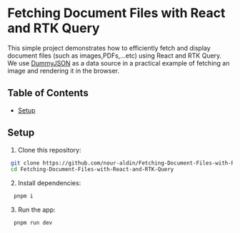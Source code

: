 # Fetching Document Files with React and RTK Query

This simple project demonstrates how to efficiently fetch and display document files (such as images,PDFs,...etc) using React and RTK Query. We use [DummyJSON](https://dummyjson.com/) as a data source in a practical example of fetching an image and rendering it in the browser.

## Table of Contents

- [Setup](#setup)

## Setup

1. Clone this repository:

```bash
 git clone https://github.com/nour-aldin/Fetching-Document-Files-with-React-and-RTK-Query.git
 cd Fetching-Document-Files-with-React-and-RTK-Query
```

2. Install dependencies:

```bash
  pnpm i
```

3. Run the app:

```bash
  pnpm run dev
```
